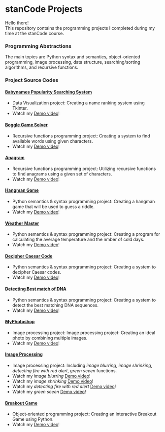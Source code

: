 # stanCode Projects
Hello there!\
This repository contains the programming projects I completed during my time at the stanCode course.

### Programming Abstractions
The main topics are Python syntax and semantics, object-oriented programming, image processing, data structure, searching/sorting algorithms, and recursive functions.

### Project Source Codes
####  [Babynames Popularity Searching System](https://github.com/egsui/stanCode_Projects/tree/main/Projects/Babynames)
  * Data Visualization project: Creating a name ranking system using Tkinter.
  * Watch my [Demo video](https://drive.google.com/file/d/1jY7HarTQxshsXqVBNHga6OOvy3iArGRg/view?usp=sharing)!
####  [Boggle Game Solver](https://github.com/egsui/stanCode_Projects/tree/main/Projects/Boggle)
  * Recursive functions programming project: Creating a system to find available words using given characters.
  * Watch my [Demo video](https://drive.google.com/file/d/1WUHPWDhwyBnLEakhCFJYXVuz5grVBKOQ/view?usp=sharing)!
####  [Anagram](https://github.com/egsui/stanCode_Projects/tree/main/Projects/Anagram)
  * Recursive functions programming project: Utilizing recursive functions to find anagrams using a given set of characters.
  * Watch my [Demo video](https://drive.google.com/file/d/1kdUyvW1LurLolfpRZcq-j42aSgj2Jnlm/view?usp=sharing)!
####  [Hangman Game](https://github.com/egsui/stanCode_Projects/tree/main/Projects/Hangman)
  * Python semantics & syntax programming project: Creating a hangman game that will be used to guess a riddle.
  * Watch my [Demo video](https://drive.google.com/file/d/11jJYvEl-4OV94k6KDZq5E7MggioZ4Lz4/view?usp=sharing)!
####  [Weather Master](https://github.com/egsui/stanCode_Projects/tree/main/Projects/WeatherMaster)
  * Python semantics & syntax programming project: Creating a program for calculating the average temperature and the nmber of cold days.
  * Watch my [Demo video](https://drive.google.com/file/d/1sZ_v-JBSiN3t1622DijYZ8k0gFsv-rza/view?usp=sharing)!
####  [Decipher Caesar Code](https://github.com/egsui/stanCode_Projects/tree/main/Projects/Caesar)
  * Python semantics & syntax programming project: Creating a system to decipher Caesar codes.
  * Watch my [Demo video](https://drive.google.com/file/d/15fFgjalMraFC59DmW6R_qD4Ssj0xhy2f/view?usp=sharing)!
####  [Detecting Best match of DNA](https://github.com/egsui/stanCode_Projects/tree/main/Projects/DNA_Similarity)
  * Python semantics & syntax programming project: Creating a system to detect the best matching DNA sequences.
  * Watch my [Demo video](https://drive.google.com/file/d/1TujhA8SxmEETOtUtYh0cqAnOH29Ls286/view?usp=sharing)!
####  [MyPhotoshop](https://github.com/egsui/stanCode_Projects/tree/main/Projects/MyPhotoshop)
  * Image processing project: Image processing project: Creating an ideal photo by combining multiple images.
  * Watch my [Demo video](https://drive.google.com/file/d/1KM691Wr_1sXvTll1AkrgBhfy4pwyXfL-/view?usp=sharing)!
####  [Image Processing](https://github.com/egsui/stanCode_Projects/tree/main/Projects/ImageProcessing)
  * Image processing project: Including *image blurring*, *image shrinking*, *detecting fire with red alert*, *green sceen* functions.
  * Watch my *image blurring* [Demo video](https://drive.google.com/file/d/1KOSRy6bZqlVFWIBg-qF3i3uBD9HsD0c8/view?usp=sharing)!
  * Watch my *image shrinking* [Demo video](https://drive.google.com/file/d/1rfyHvlXtmzfNZ8sDhCnHH1TkGtw8ci7K/view?usp=sharing)!
  * Watch my *detecting fire with red alert* [Demo video](https://drive.google.com/file/d/1YlgM6p-GevQPp5apvO14qfb1ohQWpCQS/view?usp=sharing)!
  * Watch my *green sceen* [Demo video](https://drive.google.com/file/d/1cFKdw9fcMw9wud0lIMgP91xZBtT8KVkd/view?usp=sharing)!
####  [Breakout Game](https://github.com/egsui/stanCode_Projects/tree/main/Projects/Breakout)
  * Object-oriented programming project: Creating an interactive Breakout Game using Python.
  * Watch my [Demo video](https://drive.google.com/file/d/1x3kQAClj-EWfO4OlIuunvYFgQV9p8A6l/view?usp=sharing)!
